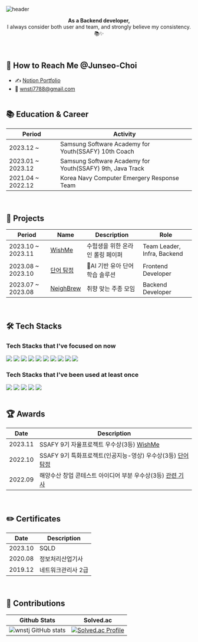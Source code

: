 ![header](https://capsule-render.vercel.app/api?type=waving&color=gradient&height=200&section=header&text=Hi,%20I%27m%20junseo!%F0%9F%92%90&fontSize=50)


<p align="center"><b>As a Backend developer,</b><br>I always consider both user and team, and strongly believe my consistency. 📚✨</p>

<br>

## 🎉 How to Reach Me @Junseo-Choi
- ✍ [Notion Portfolio](https://shaded-paint-4f6.notion.site/3aa1c860b53941e09f38fa1571188e16?pvs=4)
- 💌 wnstj7788@gmail.com<br><br>


## 📚 Education & Career
|Period|Activity|
|--|--|
|2023.12 ~        |Samsung Software Academy for Youth(SSAFY) 10th Coach
|2023.01 ~ 2023.12|Samsung Software Academy for Youth(SSAFY) 9th, Java Track|
|2021.04 ~ 2022.12|Korea Navy Computer Emergery Response Team |

<br>

## 🎈 Projects
|Period|Name|Description|Role|
|--|--|--|--|
|2023.10 ~ 2023.11|[WishMe](https://github.com/wnstj7788/wishMe)|수험생을 위한 온라인 롤링 페이퍼 |Team Leader, Infra, Backend|
|2023.08 ~ 2023.10|[단어 탐정](https://github.com/wnstj7788/word_detective)|AI 기반 유아 단어 학습 솔루션  |Frontend Developer|
|2023.07 ~ 2023.08|[NeighBrew](https://github.com/wnstj7788/NeighBrew)|취향 맞는 주종 모임 | Backend Developer|

<br>

## 🛠 Tech Stacks
### Tech Stacks that I've focused on now 
<p>
 <img src="https://img.shields.io/badge/linux-FCC624?style=for-the-badge&logo=linux&logoColor=black"> 
  <img src="https://img.shields.io/badge/amazonaws-232F3E?style=for-the-badge&logo=amazonaws&logoColor=white"> 
  <img src="https://img.shields.io/badge/apache tomcat-F8DC75?style=for-the-badge&logo=apachetomcat&logoColor=white">
  <img src="https://img.shields.io/badge/docker-2496ED?style=for-the-badge&logo=docker&logoColor=white">
  <img src="https://img.shields.io/badge/nginx-009639?style=for-the-badge&logo=nginx&logoColor=white">
  <img src="https://img.shields.io/badge/jenkins-D24939?style=for-the-badge&logo=jenkins&logoColor=white">
    <img src="https://img.shields.io/badge/spring-6DB33F?style=for-the-badge&logo=spring&logoColor=white"> 
  <img src="https://img.shields.io/badge/jpa-6DB33F?style=for-the-badge&logo=jpa&logoColor=white"> 
  <img src="https://img.shields.io/badge/fastapi-009688?style=for-the-badge&logo=fastapi&logoColor=white"> 
  <img src="https://img.shields.io/badge/-Spring Boot-6DB33F?style=for-the-badge&logo=Spring Boot&logoColor=white"/></a>
  
 
</p>

### Tech Stacks that I've been used at least once
<img src="https://img.shields.io/badge/-Java-007396?style=for-the-badge&logo=Java&logoColor=white"/></a>
<img src="https://img.shields.io/badge/-Python-3776AB?style=for-the-badge&logo=Python&logoColor=white"/></a>
<img src="https://img.shields.io/badge/-Flask-000000?style=for-the-badge&logo=Flask&logoColor=white"/></a>
<img src="https://img.shields.io/badge/-MySQL-4479A1?style=for-the-badge&logo=MySQL&logoColor=white"/></a>
<img src="https://img.shields.io/badge/-React Native-61DAFB?style=for-the-badge&logo=React&logoColor=black"/></a>
<br><br>

## 🏆 Awards
|Date|Description|
|--|--|
|2023.11|SSAFY 9기 자율프로젝트 우수상(3등) [WishMe](https://github.com/wnstj7788/wishMe)|
|2022.10|SSAFY 9기 특화프로젝트(인공지능-영상) 우수상(3등) [단어 탐정](https://github.com/wnstj7788/word_detective)|
|2022.09|해양수산 창업 콘테스트 아이디어 부분 우수상(3등) [관련 기사](https://url.kr/ex4183)|


<br>

## ✏️ Certificates
|Date|Description|
|--|--|
|2023.10|SQLD|
|2020.08|정보처리산업기사|
|2019.12|네트워크관리사 2급|

<br>

## 🏃‍ Contributions
|Github Stats|Solved.ac|
|:--:|:--:|
|![wnstj GitHub stats](https://github-readme-stats.vercel.app/api?username=wnstj7788&theme=gruvbox_light&show_icons=true)|[![Solved.ac Profile](http://mazassumnida.wtf/api/v2/generate_badge?boj=wnstj7788)](https://solved.ac/wnstj7788/)|

<br>


